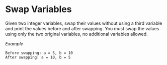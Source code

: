 # Swap Variables
Given two integer variables, swap their values without using a third variable and print the values before and after swapping.
You must swap the values using only the two original variables, no additional variables allowed.

*Example*
```
Before swapping: a = 5, b = 10
After swapping: a = 10, b = 5
```

